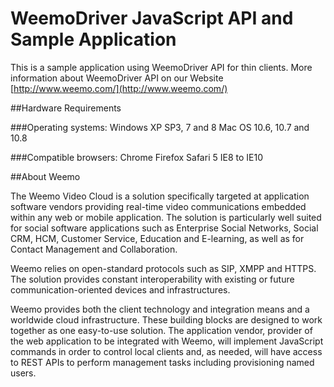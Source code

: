 # WeemoDriver JavaScript API and Sample Application

This is a sample application using WeemoDriver API for thin clients. More information about WeemoDriver API on our Website [http://www.weemo.com/](http://www.weemo.com/)

##Hardware Requirements

###Operating systems:
Windows XP SP3, 7 and 8
Mac OS 10.6, 10.7 and 10.8

###Compatible browsers:
Chrome 
Firefox 
Safari 5 
IE8 to IE10 


##About Weemo

The Weemo Video Cloud is a solution specifically targeted at application software vendors providing real-time video communications embedded within any web or mobile application. The solution is particularly well suited for social software applications such as Enterprise Social Networks, Social CRM, HCM, Customer Service, Education and E-learning, as well as for Contact Management and Collaboration.

Weemo relies on open-standard protocols such as SIP, XMPP and HTTPS. The solution provides constant interoperability with existing or future communication-oriented devices and infrastructures.

Weemo provides both the client technology and integration means and a worldwide cloud infrastructure. These building blocks are designed to work together as one easy-to-use solution. The application vendor, provider of the web application to be integrated with Weemo, will implement JavaScript commands in order to control local clients and, as needed, will have access to REST APIs to perform management tasks including provisioning named users.

